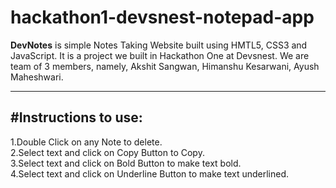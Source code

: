 # hackathon1-devsnest-notepad-app

<b>DevNotes</b> is simple Notes Taking Website built using HMTL5, CSS3 and JavaScript. It is a project we built in Hackathon One at Devsnest. We are team of 3 members, namely, Akshit Sangwan, Himanshu Kesarwani, Ayush Maheshwari.
<hr>
  
<h2>#Instructions to use:</h2>

1.Double Click on any Note to delete.
<br>
2.Select text and click on Copy Button to Copy.
<br>
3.Select text and click on Bold Button to make text bold.
<br>
4.Select text and click on Underline Button to make text underlined.
<br>
